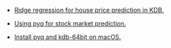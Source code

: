 * [Ridge regression for house price prediction in KDB.](https://github.com/t4joel/machine-learning/blob/master/kdb/ridge-regression-price-prediction)

* [Using pyq for stock market prediction.](https://github.com/t4joel/machine-learning/blob/master/kdb/pyq-market-prediction)

* [Install pyq and kdb-64bit on macOS.](https://github.com/t4joel/machine-learning/blob/master/kdb/install-pyq-and-kdb-64bit-on-macOS)
